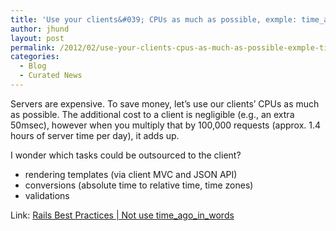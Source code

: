 ```yaml
---
title: 'Use your clients&#039; CPUs as much as possible, exmple: time_ago_in_words'
author: jhund
layout: post
permalink: /2012/02/use-your-clients-cpus-as-much-as-possible-exmple-time_ago_in_words/
categories:
  - Blog
  - Curated News
---
```

Servers are expensive. To save money, let&#8217;s use our clients&#8217; CPUs as much as possible. The additional cost to a client is negligible (e.g., an extra 50msec), however when you multiply that by 100,000 requests (approx. 1.4 hours of server time per day), it adds up.

I wonder which tasks could be outsourced to the client?

  * rendering templates (via client MVC and JSON API)
  * conversions (absolute time to relative time, time zones)
  * validations

Link: [Rails Best Practices | Not use time\_ago\_in_words][1]

 [1]: http://bit.ly/xdruVl